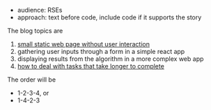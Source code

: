 - audience: RSEs
- approach: text before code, include code if it supports the story

The blog topics are

1. [small static web page without user interaction](js-webapp)
1. gathering user inputs through a form in a simple react app
1. displaying results from the algorithm in a more complex web app
1. [how to deal with tasks that take longer to complete](js-webapp-async)

The order will be 
- 1-2-3-4, or
- 1-4-2-3

